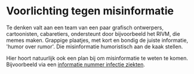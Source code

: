# Voorlichting tegen misinformatie

Te denken valt aan een team van een paar grafisch ontwerpers, cartoonisten, cabaretiers, ondersteunt door bijvoorbeeld het RIVM, die memes maken. Grappige plaatjes, met kort en bondig de juiste informatie, 'humor over rumor'. Die misinformatie humoristisch aan de kaak stellen.

Hier hoort natuurlijk ook een plan bij om misinformatie te weten te komen. Bijvoorbeeld via een [informatie nummer infectie ziekten](informatie-nummer-infectie-ziekten.md).